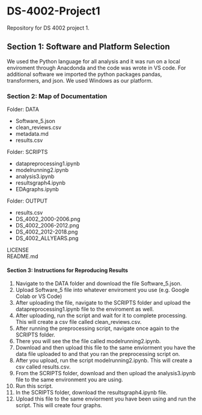 # DS-4002-Project1
Repository for DS 4002 project 1.

## Section 1: Software and Platform Selection
We used the Python language for all analysis and it was run on a local enviroment through Anacdonda and the code was wrote in VS code.
For additional software we imported the python packages pandas, transformers, and json.
We used Windows as our platform.

### Section 2: Map of Documentation
Folder: DATA
- Software_5.json
- clean_reviews.csv
- metadata.md
- results.csv

Folder: SCRIPTS
- datapreprocessing1.ipynb
- modelrunning2.ipynb
- analysis3.ipynb
- resultsgraph4.ipynb
- EDAgraphs.ipynb

Folder: OUTPUT
- results.csv
- DS_4002_2000-2006.png
- DS_4002_2006-2012.png
- DS_4002_2012-2018.png
- DS_4002_ALLYEARS.png

LICENSE<br>
README.md

#### Section 3: Instructions for Reproducing Results
1. Navigate to the DATA folder and download the file Software_5.json.
2. Upload Software_5 file into whatever enviroment you use (e.g. Google Colab or VS Code)
3. After uploading the file, navigate to the SCRIPTS folder and upload the datapreprocessing1.ipynb file to the enviroment as well.
4. After uploading, run the script and wait for it to complete processing. This will create a csv file called clean_reviews.csv.
5. After running the preprocessing script, navigate once again to the SCRIPTS folder.
6. There you will see the the file called modelrunning2.ipynb.
7. Download and then upload this file to the same enviorment you have the data file uploaded to and that you ran the preprocessing script on.
8. After you upload, run the script modelrunning2.ipynb. This will create a csv called results.csv.
9. From the SCRIPTS folder, download and then upload the analysis3.ipynb file to the same environment you are using.
10. Run this script.
11. In the SCRIPTS folder, download the resultsgraph4.ipynb file.
12. Upload this file to the same enviorment you have been using and run the script. This will create four graphs.
